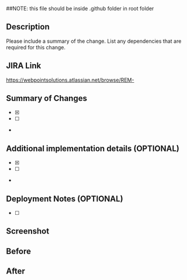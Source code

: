 ##NOTE: this file should be inside .github folder in root folder

## Description

Please include a summary of the change. List any dependencies that are required for this change.

## JIRA Link

https://webpointsolutions.atlassian.net/browse/REM-

## Summary of Changes

- [x]
- [ ]
-

## Additional implementation details (OPTIONAL)

- [x]
- [ ]
-

## Deployment Notes (OPTIONAL)

- [ ]

## Screenshot

## Before

## After
